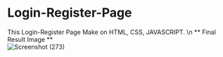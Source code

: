 # Login-Register-Page
This Login-Register Page Make on HTML, CSS, JAVASCRIPT. \n
** Final Result Image **  
![Screenshot (273)](https://github.com/meetsavani07/Login-Register-Page/assets/146066645/4425fa67-8340-40e1-97a9-1d08831eb1dc)
